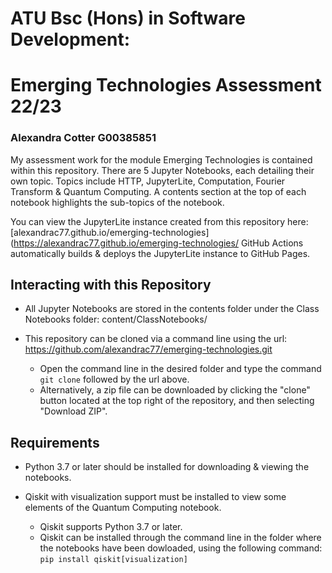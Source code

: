 # ATU Bsc (Hons) in Software Development: 
# Emerging Technologies Assessment 22/23
### Alexandra Cotter G00385851

My assessment work for the module Emerging Technologies is contained within this repository. 
There are 5 Jupyter Notebooks, each detailing their own topic. Topics include HTTP, JupyterLite, Computation, Fourier Transform & Quantum Computing. A contents section at the top of each notebook highlights the sub-topics of the notebook.

You can view the JupyterLite instance created from this repository here:
[alexandrac77.github.io/emerging-technologies](https://alexandrac77.github.io/emerging-technologies/
GitHub Actions automatically builds & deploys the JupyterLite instance to GitHub Pages.


## Interacting with this Repository
- All Jupyter Notebooks are stored in the contents folder under the Class Notebooks folder: content/ClassNotebooks/

- This repository can be cloned via a command line using the url: https://github.com/alexandrac77/emerging-technologies.git
    - Open the command line in the desired folder and type the command `git clone` followed by the url above.
    - Alternatively, a zip file can be downloaded by clicking the "clone" button located at the top right of the repository, and then selecting "Download ZIP".

## Requirements
- Python 3.7 or later should be installed for downloading & viewing the notebooks.

- Qiskit with visualization support must be installed to view some elements of the Quantum Computing notebook. 
    - Qiskit supports Python 3.7 or later. 
    - Qiskit can be installed through the command line in the folder where the notebooks have been dowloaded, using the following command: `pip install qiskit[visualization]`
